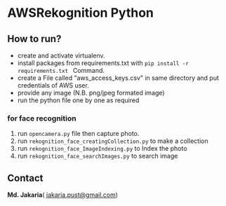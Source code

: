 # AWSRekognition Python
## How to run?
- create and activate virtualenv.
- install packages from requirements.txt with ```pip install -r requirements.txt ``` Command.
- create a File called "aws_access_keys.csv" in same directory and put credentials of AWS user.
- provide any image (N.B. png/jpeg formated image)
- run the python file one by one as required
### for face recognition
1. run ``` opencamera.py ``` file then capture photo.
2. run ``` rekognition_face_creatingCollection.py ``` to make a collection
3. run ``` rekognition_face_ImageIndexing.py ``` to Index the photo
4. run ``` rekognition_face_searchImages.py ``` to search image

## Contact
**Md. Jakaria**( jakaria.pust@gmail.com)
